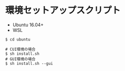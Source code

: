 # 環境セットアップスクリプト

- Ubuntu 16.04+
- WSL

```
$ cd ubuntu

# CUI環境の場合
$ sh install.sh 
# GUI環境の場合
$ sh install.sh --gui
```
